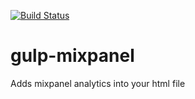 [![Build Status](https://travis-ci.org/andreydrebot/gulp-mixpanel.svg?branch=master)](https://travis-ci.org/andreydrebot/gulp-mixpanel)

# gulp-mixpanel
Adds mixpanel analytics into your html file
